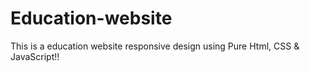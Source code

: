 # Education-website
This is a education website responsive design using Pure Html, CSS &amp; JavaScript!!
